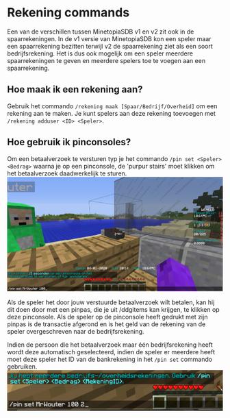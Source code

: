 # Rekening commands 

Een van de verschillen tussen MinetopiaSDB v1 en v2 zit ook in de spaarrekeningen. In de v1 versie van MinetopiaSDB kon een speler maar een spaarrekening bezitten terwijl v2 de spaarrekening ziet als een soort bedrijfsrekening. Het is dus ook mogelijk om een speler meerdere spaarrekeningen te geven en meerdere spelers toe te voegen aan een spaarrekening.

## Hoe maak ik een rekening aan?
Gebruik het commando ``/rekening maak [Spaar/Bedrijf/Overheid]`` om een rekening aan te maken. Je kunt spelers aan deze rekening toevoegen met ``/rekening adduser <ID> <Speler>``.

## Hoe gebruik ik pinconsoles?
Om een betaalverzoek te versturen typ je het commando ``/pin set <Speler> <Bedrag>`` waarna je op een pinconsole, de 'purpur stairs' moet klikken om het betaalverzoek daadwerkelijk te sturen.
![Pinconsole create payment request](../images/pinconsole_setup_nl.png)

Als de speler het door jouw verstuurde betaalverzoek wilt betalen, kan hij dit doen door met een pinpas, die je uit /ddgitems kan krijgen, te klikken op deze pinconsole. Als de speler op de pinconsole heeft gedrukt met zijn pinpas is de transactie afgerond en is het geld van de rekening van de speler overgeschreven naar de bedrijfsrekening. 

Indien de persoon die het betaalverzoek maar één bedrijfsrekening heeft wordt deze automatisch geselecteerd, indien de speler er meerdere heeft moet deze speler het ID van de bankrekening in het ``/pin set`` commando gebruiken.
![Pinconsole bankaccount select](../images/pinconsole_multiple_bankaccounts_nl.png)

